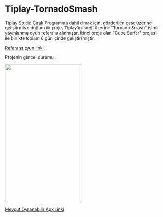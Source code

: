 # Tiplay-TornadoSmash

Tiplay Studio Çırak Programına dahil olmak için, gönderilen case üzerine geliştirmiş olduğum ilk proje.
Tiplay'in isteği üzerine "Tornado Smash" isimli yayınlanmış oyun referans alınmıştır.
İkinci proje olan "Cube Surfer" projesi ile birlikte toplam 6 gün içinde geliştirilmiştir.

[Referans oyun linki.](https://play.google.com/store/apps/details?id=com.nama.tornado&hl=tr&gl=US "Tornado Smash Google Play Store Link")

Projenin güncel durumu : 

<img src="https://github.com/mustafaAkgul1/Tiplay-TornadoSmash/blob/main/Tiplay-TornadoSmash/Assets/Tiplay-TornadoSmash-GameplayGif.gif" width="250" height="450">


[Mevcut Oynanabilir Apk Linki](https://drive.google.com/file/d/158ZAxn-RIvk1Zv8WqJsQLseaw-5IunEK/view?usp=sharing "Proje Apk Link")

